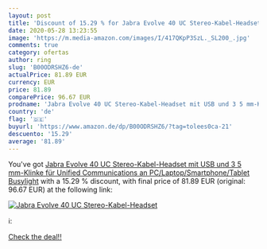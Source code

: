 ```yaml
---
layout: post
title: 'Discount of 15.29 % for Jabra Evolve 40 UC Stereo-Kabel-Headset '
date: 2020-05-28 13:23:55
image: 'https://m.media-amazon.com/images/I/417QKpP3SzL._SL200_.jpg'
comments: true
category: ofertas
author: ring
slug: 'B00ODRSHZ6-de'
actualPrice: 81.89 EUR
currency: EUR
price: 81.89
comparePrice: 96.67 EUR
prodname: 'Jabra Evolve 40 UC Stereo-Kabel-Headset mit USB und 3 5 mm-Klinke für Unified Communications an PC/Laptop/Smartphone/Tablet  Busylight'
country: 'de'
flag: '🇩🇪'
buyurl: 'https://www.amazon.de/dp/B00ODRSHZ6/?tag=tolees0ca-21'
descuento: '15.29'
average: '81.89'
---
```


You've got [Jabra Evolve 40 UC Stereo-Kabel-Headset mit USB und 3 5 mm-Klinke für Unified Communications an PC/Laptop/Smartphone/Tablet  Busylight](https://www.amazon.de/dp/B00ODRSHZ6/?tag=tolees0ca-21) with a  15.29 % discount, with final price of 81.89 EUR (original: 96.67 EUR) at the following link:

[![Jabra Evolve 40 UC Stereo-Kabel-Headset ](https://m.media-amazon.com/images/I/417QKpP3SzL._SL200_.jpg)](https://www.amazon.de/dp/B00ODRSHZ6/?tag=tolees0ca-21)

ℹ️:


[Check the deal!!](https://www.amazon.de/dp/B00ODRSHZ6/?tag=tolees0ca-21)
